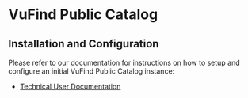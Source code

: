 # VuFind Public Catalog

## Installation and Configuration

Please refer to our documentation for instructions on how to setup and configure an initial
VuFind Public Catalog instance:

* [Technical User Documentation](https://msu-libraries.github.io/catalog/)
